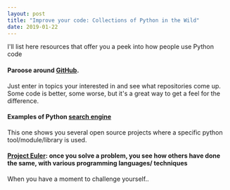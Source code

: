 ```yaml
---
layout: post
title: "Improve your code: Collections of Python in the Wild"
date: 2019-01-22
---
```


I'll list here resources that offer you a peek into how people use Python code 


#### Paroose around <a href="https://github.com/">GitHub</a>. 

Just enter in topics your interested in and see what repositories come up. Some code is better, some worse, but it's a great way to get a feel for the difference. 

#### Examples of Python <a href="https://www.programcreek.com/python/">search engine</a>

This one shows you several open source projects where a specific python tool/module/library is used.  

#### <a href="">Project Euler</a>: once you solve a problem, you see how others have done the same, with various programming languages/ techniques

When you have a moment to challenge yourself.. 
